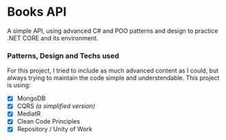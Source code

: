 # Books API

A simple API, using advanced C# and POO patterns and design to practice .NET CORE and its environment.


### Patterns, Design and Techs used

For this project, I tried to include as much advanced content as I could, but always trying to maintain the code simple and understendable.
This project is using:

 - [x] MongoDB
 - [x] CQRS *(a simplified version)*
 - [x] MediatR
 - [x] Clean Code Principles
 - [x] Repository / Unity of Work
